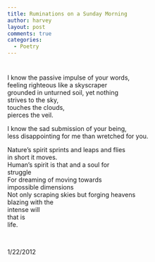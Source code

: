 ```yaml
---
title: Ruminations on a Sunday Morning
author: harvey
layout: post
comments: true
categories:
  - Poetry
---
```

# 

I know the passive impulse of your words,  
feeling righteous like a skyscraper  
grounded in unturned soil, yet nothing  
strives to the sky,  
touches the clouds,  
pierces the veil.

I know the sad submission of your being,  
less disappointing for me than wretched for you.

Nature’s spirit sprints and leaps and flies  
in short it moves.  
Human’s spirit is that and a soul for  
struggle  
For dreaming of moving towards  
impossible dimensions  
Not only scraping skies but forging heavens  
blazing with the  
intense will  
that is  
life.

 

1/22/2012
